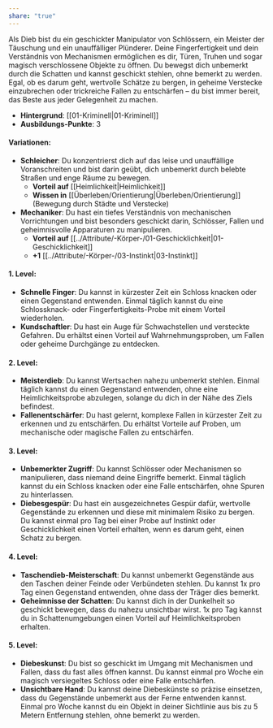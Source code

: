 ```yaml
---
share: "true"
---
```

Als Dieb bist du ein geschickter Manipulator von Schlössern, ein Meister der Täuschung und ein unauffälliger Plünderer. Deine Fingerfertigkeit und dein Verständnis von Mechanismen ermöglichen es dir, Türen, Truhen und sogar magisch verschlossene Objekte zu öffnen. Du bewegst dich unbemerkt durch die Schatten und kannst geschickt stehlen, ohne bemerkt zu werden. Egal, ob es darum geht, wertvolle Schätze zu bergen, in geheime Verstecke einzubrechen oder trickreiche Fallen zu entschärfen – du bist immer bereit, das Beste aus jeder Gelegenheit zu machen.  
  
- **Hintergrund**: [[01-Kriminell|01-Kriminell]]  
- **Ausbildungs-Punkte**: 3  
  
#### **Variationen:**  
  
- **Schleicher**: Du konzentrierst dich auf das leise und unauffällige Voranschreiten und bist darin geübt, dich unbemerkt durch belebte Straßen und enge Räume zu bewegen.  
    - **Vorteil auf** [[Heimlichkeit|Heimlichkeit]]  
    - **Wissen in** [[Überleben/Orientierung|Überleben/Orientierung]] (Bewegung durch Städte und Verstecke)  
- **Mechaniker**: Du hast ein tiefes Verständnis von mechanischen Vorrichtungen und bist besonders geschickt darin, Schlösser, Fallen und geheimnisvolle Apparaturen zu manipulieren.  
    - **Vorteil auf** [[../Attribute/-Körper-/01-Geschicklichkeit|01-Geschicklichkeit]]  
    - **+1** [[../Attribute/-Körper-/03-Instinkt|03-Instinkt]]  
  
#### **1. Level:**  
  
- **Schnelle Finger**: Du kannst in kürzester Zeit ein Schloss knacken oder einen Gegenstand entwenden. Einmal täglich kannst du eine Schlossknack- oder Fingerfertigkeits-Probe mit einem Vorteil wiederholen.  
- **Kundschaftler**: Du hast ein Auge für Schwachstellen und versteckte Gefahren. Du erhältst einen Vorteil auf Wahrnehmungsproben, um Fallen oder geheime Durchgänge zu entdecken.  
  
#### **2. Level:**  
  
- **Meisterdieb**: Du kannst Wertsachen nahezu unbemerkt stehlen. Einmal täglich kannst du einen Gegenstand entwenden, ohne eine Heimlichkeitsprobe abzulegen, solange du dich in der Nähe des Ziels befindest.  
- **Fallenentschärfer**: Du hast gelernt, komplexe Fallen in kürzester Zeit zu erkennen und zu entschärfen. Du erhältst Vorteile auf Proben, um mechanische oder magische Fallen zu entschärfen.  
  
#### **3. Level:**  
  
- **Unbemerkter Zugriff**: Du kannst Schlösser oder Mechanismen so manipulieren, dass niemand deine Eingriffe bemerkt. Einmal täglich kannst du ein Schloss knacken oder eine Falle entschärfen, ohne Spuren zu hinterlassen.  
- **Diebesgespür**: Du hast ein ausgezeichnetes Gespür dafür, wertvolle Gegenstände zu erkennen und diese mit minimalem Risiko zu bergen. Du kannst einmal pro Tag bei einer Probe auf Instinkt oder Geschicklichkeit einen Vorteil erhalten, wenn es darum geht, einen Schatz zu bergen.  
  
#### **4. Level:**  
  
- **Taschendieb-Meisterschaft**: Du kannst unbemerkt Gegenstände aus den Taschen deiner Feinde oder Verbündeten stehlen. Du kannst 1x pro Tag einen Gegenstand entwenden, ohne dass der Träger dies bemerkt.  
- **Geheimnisse der Schatten**: Du kannst dich in der Dunkelheit so geschickt bewegen, dass du nahezu unsichtbar wirst. 1x pro Tag kannst du in Schattenumgebungen einen Vorteil auf Heimlichkeitsproben erhalten.  
  
#### **5. Level:**  
  
- **Diebeskunst**: Du bist so geschickt im Umgang mit Mechanismen und Fallen, dass du fast alles öffnen kannst. Du kannst einmal pro Woche ein magisch versiegeltes Schloss oder eine Falle entschärfen.  
- **Unsichtbare Hand**: Du kannst deine Diebeskünste so präzise einsetzen, dass du Gegenstände unbemerkt aus der Ferne entwenden kannst. Einmal pro Woche kannst du ein Objekt in deiner Sichtlinie aus bis zu 5 Metern Entfernung stehlen, ohne bemerkt zu werden.